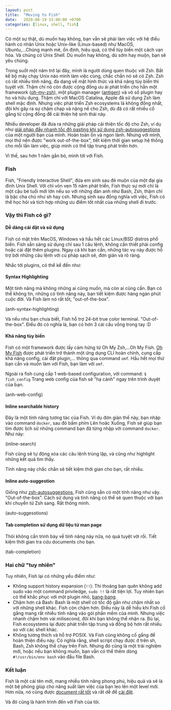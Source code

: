```yaml
---
layout: post
title:  "Moving to Fish"
date:   2020-08-19 15:00:00 +0700
categories: [linux, shell, fish]
---
```


Có một sự thật, dù muốn hay không, bạn vẫn sẽ phải làm việc với hệ điều hành có nhân Unix hoặc Unix-like (Linux-based) như MacOS, Ubuntu,...Chúng mạnh mẽ, ổn định, hiệu quả, có thể tùy biến một cách vạn hóa. Và chúng có Unix Shell. Dù muốn hay không, dù sớm hay muộn, bạn sẽ yêu chúng.

Trong suốt một năm trở lại đây, mình là người dùng quen thuộc với Zsh. Bất kể bộ máy chạy Unix nào mình làm việc cùng, chắc chắn nó sẽ có Zsh. Zsh có rất nhiều tính năng, đa dạng về mặt hình thức và khả năng tùy biến thì tuyệt vời. Thậm chí nó còn được cộng đồng ưu ái phát triển cho hẳn một framework ([oh-my-zsh](https://github.com/ohmyzsh/ohmyzsh)), một plugin manager ([antigen](https://github.com/zsh-users/antigen)) và vô số plugin hay ho và hữu dụng. Thậm chí với MacOS Catalina, Apple đã sử dụng Zsh làm shell mặc định. Nhưng việc phát triển Zsh ecosystems là không đồng nhất, đôi khi gây ra sự chậm chạp và nặng nề cho Zsh, dù đã có rất nhiều cố gắng từ cộng đồng để cải thiện hệ sinh thái này.

Nhiều developer đã đưa ra những giải pháp cải thiện tốc độ cho Zsh, ví dụ như [giải pháp đẩy nhanh tốc độ pasting khi sử dụng zsh-autosuggestions](https://thienkphan.com/posts/06012019/faster-pasting-with-zsh-auto-suggestions-on.html) của một người bạn của mình. Hoàn toàn ổn và ngon lành. Nhưng với mình, mọi thứ nên được "work out-of-the-box", tiết kiệm thời gian setup hệ thống cho mỗi lần làm việc, giúp mình có thể tập trung phát triển hơn.

Vì thế, sau hơn 1 năm gắn bó, mình tới với Fish.

### Fish

Fish, "Friendly Interactive Shell", đứa em sinh sau đẻ muộn của một đại gia đình Unix Shell. Với chỉ vỏn vẹn 15 năm phát triển, Fish thực sự mới chỉ là một cậu bé tuổi mới lớn nếu so với những đàn anh như Bash, Zsh, thậm chí là bậc cha chú như sh hay csh. Nhưng sinh sau đồng nghĩa với việc, Fish có thể học hỏi và tích hợp những ưu điểm tốt nhất của những shell đi trước.

### Vậy thì Fish có gì?

#### Dễ dàng cài đặt và sử dụng

Fish có mặt trên MacOS, Windows và hầu hết các Linux/BSD distros phổ biến. Fish sẵn sàng sử dụng chỉ sau 1 câu lệnh, không cần thiết phải config hoặc cài đặt thêm plugins. Ngay cả khi bạn cần, những tác vụ này được hỗ trợ bởi những câu lệnh với cú pháp sạch sẽ, đơn giản và rõ ràng.

Nhắc tới plugins, có thể kể đến như:

#### Syntax Highlighting

Một tính năng mà không những ai cũng muốn, mà còn ai cũng cần. Bạn có thể không tin, những có tính năng này, bạn tiết kiệm được hàng ngàn phút cuộc đời. Và Fish làm nó rất tốt, "out-of-the-box".

(anh-syntax-highlighting)

Và nếu như bạn chưa biết, Fish hỗ trợ 24-bit true color terminal. "Out-of-the-box". Điều đó có nghĩa là, bạn có hơn 3 cái cầu vồng trong tay :D

#### Khả năng tùy biến

Fish có một framework được lấy cảm hứng từ Oh My Zsh,...Oh My Fish. [Oh My Fish](https://github.com/oh-my-fish/oh-my-fish) được phát triển trở thành một ứng dụng CLI hoàn chỉnh, cung cấp khả năng config, cài đặt plugin,... thông qua command `omf`. Hầu hết mọi thứ bạn cần và muốn làm với Fish, bạn làm với `omf`.

Ngoài ra fish cung cấp 1 web-based configuration, với command:
`$ fish_config`
Trang web config của fish sẽ "hạ cánh" ngay trên trình duyệt của bạn.

(anh-web-config)

#### Inline searchable history

Đây là một tính năng tương tác của Fish. Ví dụ đơn giản thế này, bạn nhập vào command `docker`, sau đó bấm phím Lên hoăc Xuống, Fish sẽ giúp bạn tìm được lịch sử những command bạn đã từng nhập với command `docker`. Như này:

(inline-search)

Fish cũng sẽ tự động xóa các câu lệnh trùng lặp, và cũng như highlight những kết quả tìm thấy.

Tính năng này chắc chắn sẽ tiết kiệm thời gian cho bạn, rất nhiều.

#### Inline auto-suggestion

Giống như [zsh-autosuggestions](https://github.com/zsh-users/zsh-autosuggestions), Fish cũng sẵn có một tính năng như vậy. "Out-of-the-box". Cách sử dụng và tính năng có thể sẽ quen thuộc với bạn khi chuyển từ Zsh sang. Rất thông minh.

(auto-suggesstions)

#### Tab completion sử dụng dữ liệu từ man page

Thôi không cần trình bày về tính năng này nữa, nó quá tuyệt vời rồi. Tiết kiệm thời gian tra cứu documents cho bạn.

(tab-completion)

### Hai chữ "tuy nhiên"

Tuy nhiên, Fish lại có những yếu điểm như:

- Không support history expansion (`!!`): Thi thoảng bạn quên không add sudo vào một command priviledge, `sudo !!` là rất tiện lợi. Tuy nhiên bạn có thể khắc phục với một plugin nhỏ, [bang-bang](https://github.com/oh-my-fish/plugin-bang-bang).
- Chậm hơn cả Bash: Bash là một shell có tốc độ gần như chậm nhất so với những shell khác. Fish còn chậm hơn. Điều này là dễ hiểu khi Fish cố gắng mang rất nhiều tính năng vào gói phần mềm của mình. Nhưng việc nhanh chậm hơn vài milisecond, đôi khi bạn không thể nhận ra. Bù lại, Fish ecosystems lại được phát triển tập trung và đồng bộ hơn rất nhiều so với các shell khác.
- Không tương thích và hỗ trợ POSIX. Và Fish cũng không cố gắng để hoàn thiện điều này. Có nghĩa rằng, shell script chạy được ở trên sh, Bash, Zsh không thể chạy trên Fish. Nhưng đó cũng là một trải nghiệm mới, hoặc nếu bạn không muốn, bạn vẫn có thể thêm dòng `#!/usr/bin/env bash` vào đầu file Bash.

### Kết luận

Fish là một cái tên mới, mang nhiều tính năng phong phú, hiệu quả và sẽ là một bệ phóng giúp cho năng suất làm việc của bạn leo lên một level mới. Hơn nữa, nó cũng được [document rất tốt](https://fishshell.com/docs/current/index.html) và rất dễ để [cài đặt](https://fishshell.com/).

Và đó cũng là hành trình đến với Fish của tôi.
